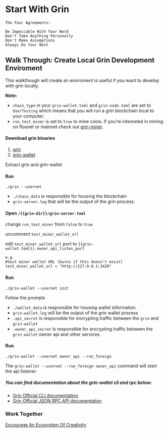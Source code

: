 # Start With Grin

```
The Four Agreements:

Be Impeccable With Your Word 
Don't Take Anything Personally
Don't Make Assumptions
Always Do Your Best
```

## Walk Through: Create Local Grin Development Enviroment

This walkthough will create an enviroment is useful if you want to develop with grin locally.

**Note:**

- `chain_type` in your `grin-wallet.toml` and `grin-node.toml` are set to `UserTesting` which means that you will run a grin blockchain local to your computer.
- `run_test_miner` is set to `true` to mine coins. If you're interested in mining on floonet or mainnet check out [grin-miner](https://github.com/mimblewimble/grin-miner).

#### Download grin binaries

1. [grin](https://github.com/mimblewimble/grin/releases)
1. [grin-wallet](https://github.com/mimblewimble/grin-wallet/releases)

Extract grin and grin-wallet

#### Run

`./grin --usernet`

- `./chain_data` is responsible for housing the blockchain
- `grin-server.log` that will be the output of the grin process.


#### Open `/{{grin-dir}}/grin-server.toml`

change `run_test_miner` from `false` to `true` 

uncomment `test_miner_wallet_url`

edit `test_miner_wallet_url` port to `{{grin-wallet.toml}}.owner_api_listen_port` 

```
e.g.
#test miner wallet URL (burns if this doesn't exist)
test_miner_wallet_url = "http://127.0.0.1:3420"
```

#### Run

`./grin-wallet --usernet init`

Follow the prompts

- `./wallet_data` is responsible for housing wallet information
- `grin-wallet.log` will be the output of the grin wallet process
- `.api_secret` is responsible for encrypting traffic between the `grin` and `grin-wallet`
- `.owner_api_secret` is responsible for encrypting traffic between the `grin-wallet` owner api and other services.

#### Run

`./grin-wallet --usernet owner_api --run_foreign`

The `grin-wallet --usernet --run_foreign owner_api` command will start the api listener.



##### You can find documentation about the grin-wallet cli and rpc below:

- [Grin Official CLI documentation](https://github.com/mimblewimble/docs/wiki/Wallet-User-Guide)
- [Grin Official JSON RPC API documentation](https://github.com/mimblewimble/docs/wiki/Wallet-JSON-RPC-API-Guide)

### Work Together

[Encourage An Ecosystem Of Creativity](https://github.com/gringineer?tab=stars)
